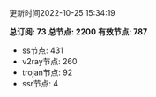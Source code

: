 更新时间2022-10-25 15:34:19

**总订阅: 73**
**总节点: 2200**
**有效节点: 787**
- ss节点: 431
- v2ray节点: 260
- trojan节点: 92
- ssr节点: 4
